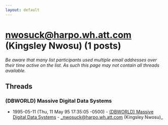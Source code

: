 ```yaml
---
layout: default
---
```


# nwosuck@harpo.wh.att.com (Kingsley Nwosu) (1 posts)

_Be aware that many list participants used multiple email addresses over their time active on the list. As such this page may not contain all threads available._

## Threads

### (DBWORLD) Massive Digital  Data Systems
+ 1995-05-11 (Thu, 11 May 95 17:35:05 -0500) - [(DBWORLD) Massive Digital  Data Systems](/archive/1995/05/5ff656dd726f9d6342e508a25ad65764ce89f511e7b5b2a8c28f6443d30d62e4) - _nwosuck@harpo.wh.att.com (Kingsley Nwosu)_

